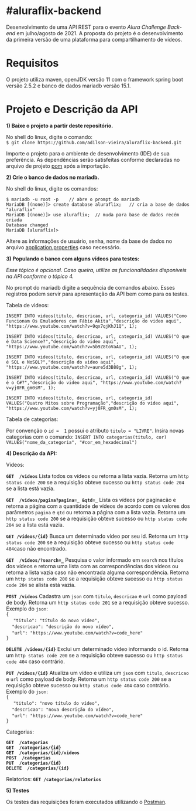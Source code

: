 # #aluraflix-backend
Desenvolvimento de uma API REST para o evento *Alura Challenge Back-end* em julho/agosto de 2021. A proposta do projeto é o desenvolvimento da primeira versão de uma plataforma para compartilhamento de vídeos. 
<br />

# Requisitos
O projeto utiliza maven, openJDK versão 11 com o framework spring boot versão 2.5.2 e banco de dados mariadb versão 15.1.

# Projeto e Descrição da API

**1) Baixe o projeto a partir deste repositório.** <br />

No shell do linux, digite o comando: <br />
`$ git clone https://github.com/adilson-vieira/aluraflix-backend.git`

Importe o projeto para o ambiente de desenvolvimento (IDE) de sua preferência. As dependências serão satisfeitas conforme declaradas no arquivo de projeto [pom](https://github.com/adilson-vieira/aluraflix-backend/blob/main/pom.xml) após a importação.

**2) Crie o banco de dados no mariadb.**

No shell do linux, digite os comandos:

`$ mariadb -u root -p    // abre o prompt do mariadb` <br />
`MariaDB [(none)]> create database aluraflix;   // cria a base de dados "aluraflix" ` <br />
`MariaDB [(none)]> use aluraflix;  // muda para base de dados recém criada ` <br />
`Database changed` <br />
`MariaDB [aluraflix]>`

Altere as informações de usuário, senha, nome da base de dados no arquivo [application.properties](https://github.com/adilson-vieira/aluraflix-backend/blob/main/src/main/resources/application.properties) caso necessário.

**3) Populando o banco com alguns vídeos para testes:**

*Esse tópico é opcional. Caso queira, utilize as funcionalidades disponíveis na API conforme o tópico 4.*

No prompt do mariadb digite a sequência de comandos abaixo. Esses registros podem servir para apresentação da API bem como para os testes.

Tabela de videos:

`INSERT INTO videos(titulo, descricao, url, categoria_id) VALUES("Como Funcionam Os Emuladores com Fábio Akita","descrição do video aqui", "https://www.youtube.com/watch?v=9qx7qjKhJ1Q", 1);`

`INSERT INTO videos(titulo, descricao, url, categoria_id) VALUES("O que é Data Science?","descrição do video aqui", "https://www.youtube.com/watch?v=5b9Z8toVaAU", 1);`

`INSERT INTO videos(titulo, descricao, url, categoria_id) VALUES("O que é SQL e NoSQL?","descrição do video aqui", "https://www.youtube.com/watch?v=aure5d3B88g", 1);`

`INSERT INTO videos(titulo, descricao, url, categoria_id) VALUES("O que é o C#?","descrição do video aqui", "https://www.youtube.com/watch?v=yj0FR_gm0sM", 1);`

`INSERT INTO videos(titulo, descricao, url, categoria_id) VALUES("Quatro Mitos sobre Programação","descrição do video aqui", "https://www.youtube.com/watch?v=yj0FR_gm0sM", 1);`

Tabela de categorias:

Por convenção o `id =  1` possui o atributo `titulo = "LIVRE"`. Insira novas categorias com o comando:
`INSERT INTO categorias(titulo, cor) VALUES("nome_da_categoria", "#cor_em_hexadecimal")`

**4) Descrição da API:** 

Videos:

**`GET  /videos`**     Lista todos os vídeos ou retorna a lista vazia. Retorna um `http status code 200` se a requisição obteve sucesso ou `http status code 204` se a lista está vazia.

**`GET  /videos/pagina?pagina=_ &qtd=_`**     Lista os vídeos por paginacão e retorna a página com a quantidade de vídeos de acordo com os valores dos parâmetros `pagina` e `qtd` ou retorna a página com a lista vazia. Retorna um `http status code 200` se a requisição obteve sucesso ou `http status code 204` se a lista está vazia.

**`GET /videos/{id}`**    Busca um determinado vídeo por seu id. Retorna um `http status code 200` se a requisição obteve sucesso ou `http status code 404`caso não encontrado.

**`GET  /videos/?search=_`**     Pesquisa o valor informado em `search` nos títulos dos vídeos e retorna uma lista com as correspondências dos vídeos ou retorna a lista vazia caso não encontrada alguma correspondência. Retorna um `http status code 200` se a requisição obteve sucesso ou `http status code 204` se alista está vazia.

**`POST /videos`**     Cadastra um `json` com `titulo`, `descricao` e `url` como payload de body. Retorna um `http status code 201` se a requisição obteve sucesso. Exemplo do `json`: 
<br />`{` <br />
          &nbsp;&nbsp;&nbsp;&nbsp; `"titulo": "título do novo vídeo",` <br />
          &nbsp;&nbsp;&nbsp;&nbsp;`"descricao": "descrição do novo vídeo",`   
          &nbsp;&nbsp;&nbsp;&nbsp;`"url": "https://www.youtube.com/watch?v=code_here"`     
`}` <br />

**`DELETE /videos/{id}`**   Exclui um determinado vídeo informando o id. Retorna um `http status code 200` se a requisição obteve sucesso ou `http status code 404` caso contrário.

**`PUT /videos/{id}`**    Atualiza um vídeo e utiliza um `json` com `titulo`, `descricao` e `url` como payload de body. Retorna um `http status code 200` se a requisição obteve sucesso ou `http status code 404` caso contrário. Exemplo do `json`: 
<br />`{` <br />
          &nbsp;&nbsp;&nbsp;&nbsp; `"titulo": "novo título do vídeo",` <br />
          &nbsp;&nbsp;&nbsp;&nbsp;`"descricao": "nova descrição do vídeo",`   
          &nbsp;&nbsp;&nbsp;&nbsp;`"url": "https://www.youtube.com/watch?v=code_here"`     
`}` <br />

Categorias: 

**`GET  /categorias`**  <br /> 
**`GET  /categorias/{id}`** <br />
**`GET  /categorias/{id}/videos`** <br />
**`POST  /categorias`** <br />
**`PUT  /categorias/{id}`** <br />
**`DELETE  /categorias/{id}`** <br />

Relatorios:
**`GET /categorias/relatorios`** <br />

**5) Testes**

Os testes das requisições foram executados utilizando o [Postman](https://www.postman.com).

